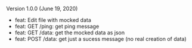 Version 1.0.0 (June 19, 2020)
* feat: Edit file with mocked data
* feat: GET /ping: get ping message
* feat: GET /data: get the mocked data as json
* feat: POST /data: get just a sucess message (no real creation of data)